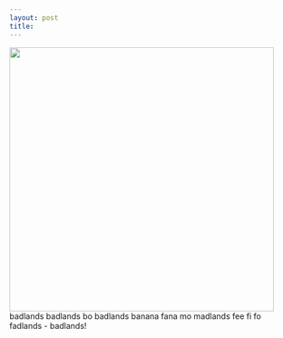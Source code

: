 ```yaml
---
layout: post
title: 
---
```


<a href="images/14.jpg"><img width=466 src="images/14.jpg"/></a><br/>
badlands badlands bo badlands banana fana mo madlands fee fi fo fadlands - badlands!
